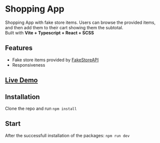 # Shopping App

Shopping App with fake store items. Users can browse the provided items, and then add them to their cart showing them the subtotal.  
Built with **Vite + Typescript + React + SCSS**

## Features
- Fake store items provided by [FakeStoreAPI](https://fakestoreapi.com/)
- Responsiveness

## [Live Demo](https://jonathan-z49.github.io/shopping-app/)

## Installation

Clone the repo and run `npm install`

## Start

After the successfull installation of the packages: `npm run dev`
